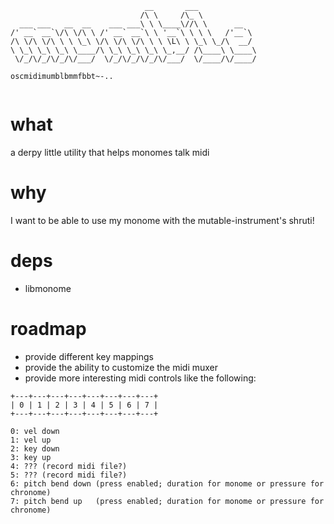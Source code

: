```
                              __       ___             
                             /\ \     /\_ \            
  ___ ___   __  __    ___ ___\ \ \____\//\ \      __   
/' __` __`\/\ \/\ \ /' __` __`\ \ '__`\ \ \ \   /'__`\ 
/\ \/\ \/\ \ \ \_\ \/\ \/\ \/\ \ \ \L\ \ \_\ \_/\  __/ 
\ \_\ \_\ \_\ \____/\ \_\ \_\ \_\ \_,__/ /\____\ \____\
 \/_/\/_/\/_/\/___/  \/_/\/_/\/_/\/___/  \/____/\/____/
                                                       
oscmidimumblbmmfbbt~-..
                                                  
```

# what 

a derpy little utility that helps monomes talk midi

# why

I want to be able to use my monome with the mutable-instrument's shruti!

# deps

  - libmonome

# roadmap

  - provide different key mappings
  - provide the ability to customize the midi muxer
  - provide more interesting midi controls like the following:

```
+---+---+---+---+---+---+---+---+
| 0 | 1 | 2 | 3 | 4 | 5 | 6 | 7 |
+---+---+---+---+---+---+---+---+

0: vel down
1: vel up
2: key down
3: key up
4: ??? (record midi file?)
5: ??? (record midi file?)
6: pitch bend down (press enabled; duration for monome or pressure for chronome)
7: pitch bend up   (press enabled; duration for monome or pressure for chronome)

```